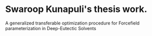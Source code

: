 # Swaroop Kunapuli's thesis work.
A generalized transferable optimization procedure for Forcefield parameterization in Deep-Eutectic Solvents
